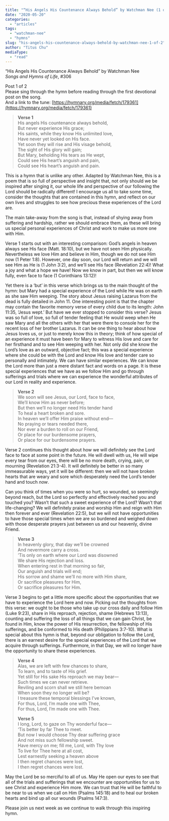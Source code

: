 ```yaml
---
title: "“His Angels His Countenance Always Behold” by Watchman Nee (1 of 2)"
date: "2020-05-20"
categories: 
  - "articles"
tags: 
  - "watchman-nee"
  - "hymns"
slug: "his-angels-his-countenance-always-behold-by-watchman-nee-1-of-2"
author: "Titus Chu"
mediaType: 
  - "read"
---
```


“His Angels His Countenance Always Behold” by Watchman Nee  
_Songs and Hymns of Life_, #306

Post 1 of 2  
Please sing through the hymn before reading through the first devotional post on the song.   
And a link to the tune: [https://hymnary.org/media/fetch/179361](https://hymnary.org/media/fetch/179361)

> **Verse 1**  
> His angels His countenance always behold,    
> But never experience His grace;    
> His saints, while they know His unlimited love,    
> Have never yet looked on His face.    
> Yet soon they will rise and His visage behold,    
> The sight of His glory will gain;    
> But Mary, beholding His tears as He wept,    
> Could see His heart’s anguish and pain,    
> Could see His heart’s anguish and pain. 

This is a hymn that is unlike any other. Adapted by Watchman Nee, this is a poem that is so full of perspective and insight that, not only should we be inspired after singing it, our whole life and perspective of our following the Lord should be radically different! I encourage us all to take some time, consider the thoughts that are contained in this hymn, and reflect on our own lives and struggles to see how precious these experiences of the Lord are. 

The main take-away from the song is that, instead of shying away from suffering and hardship, rather we should embrace them, as these will bring us special personal experiences of Christ and work to make us more one with Him.

Verse 1 starts out with an interesting comparison: God’s angels in heaven always see His face (Matt. 18:10), but we have not seen Him physically. Nevertheless we love Him and believe in Him, though we do not see Him now (1 Peter 1:8). However, one day soon, our Lord will return and we will see Him as He is (1 John 3:2), and we’ll see His face (Revelation 22:4)! What a joy and what a hope we have! Now we know in part, but then we will know fully, even face to face (1 Corinthians 13:12)! 

Yet there is a ‘but’ in this verse which brings us to the main thought of the hymn: but Mary had a special experience of the Lord while He was on earth as she saw Him weeping. The story about Jesus raising Lazarus from the dead is fully detailed in John 11. One interesting point is that the chapter may contain the favorite memory verse of every child due to its length: John 11:35, ‘Jesus wept.’ But have we ever stopped to consider this verse? Jesus was so full of love, so full of tender feeling that He would weep when He saw Mary and all the others with her that were there to console her for the recent loss of her brother Lazarus. It can be one thing to hear about how Jesus loves us, or just to merely know this in theory; think of how special of an experience it must have been for Mary to witness His love and care for her firsthand and to see Him weeping with her. Not only did she know the Lord’s love as an outward, objective fact; this was a special experience where she could be with the Lord and know His love and tender care so personally and intimately. We can have similar experiences. We can know the Lord more than just a mere distant fact and words on a page. It is these special experiences that we have as we follow Him and go through sufferings and trials where we can experience the wonderful attributes of our Lord in reality and experience.

> **Verse 2**  
> We soon will see Jesus, our Lord, face to face,    
> We’ll know Him as never before;    
> But then we’ll no longer need His tender hand    
> To heal a heart broken and sore.    
> In heaven we’ll offer Him praise without end—    
> No praying or tears needed there,    
> Nor ever a burden to roll on our Friend,    
> Or place for our burdensome prayers,    
> Or place for our burdensome prayers. 

Verse 2 continues this thought about how we will definitely see the Lord face to face at some point in the future. He will dwell with us, He will wipe every tear from our eyes, there will be no more death, crying, pain, or mourning (Revelation 21:3-4). It will definitely be better in so many immeasurable ways, yet it will be different: then we will not have broken hearts that are weary and sore which desperately need the Lord’s tender hand and touch _now_. 

Can you think of times when you were so hurt, so wounded, so seemingly beyond reach, but the Lord so perfectly and effectively reached you and touched you? Wasn’t that such a sweet experience of the Lord? Wasn’t that life-changing? We will definitely praise and worship Him and reign with Him then forever and ever (Revelation 22:5), but we will not have opportunities to have those special times when we are so burdened and weighed down with those desperate prayers just between us and our heavenly, divine Friend.

> **Verse 3**  
> In heavenly glory, that day we’ll be crowned    
> And nevermore carry a cross.    
> ’Tis only on earth where our Lord was disowned    
> We share His rejection and loss.    
> When entering rest in that morning so fair,    
> Our anguish and trials will end;    
> His sorrow and shame we'll no more with Him share,    
> Or sacrifice pleasures for Him,    
> Or sacrifice pleasures for Him. 

Verse 3 begins to get a little more specific about the opportunities that we have to experience the Lord here and now. Picking out the thoughts from this verse: we ought to be those who take up our cross daily and follow Him (Luke 9:23), share in His reproach, rejection, shame (Hebrews 13:13), counting and suffering the loss of all things that we can gain Christ, be found in Him, know the power of His resurrection, the fellowship of His sufferings, and be conformed to His death (Philippians 3:7-10). What is special about this hymn is that, beyond our obligation to follow the Lord, there is an earnest desire for the special experiences of the Lord that we acquire through sufferings. Furthermore, in that Day, we will no longer have the opportunity to share these experiences.

> **Verse 4**  
> Alas, we are left with few chances to share,    
> To learn, and to taste of His grief.    
> Yet still for His sake His reproach we may bear—    
> Such times we can never retrieve.    
> Reviling and scorn shall we still here bemoan    
> When soon they no longer will be?    
> I treasure these temporal blessings I’ve known,    
> For thus, Lord, I’m made one with Thee,    
> For thus, Lord, I’m made one with Thee.
> 
> **Verse 5**  
> I long, Lord, to gaze on Thy wonderful face—  
> ‘Tis better by far Thee to meet.  
> But now I would choose Thy dear suffering grace  
> And not miss such fellowship sweet.  
> Have mercy on me; fill me, Lord, with Thy love  
> To live for Thee here at all cost,  
> Lest earnestly seeking a heaven above  
> I then regret chances were lost,  
> I then regret chances were lost.

May the Lord be so merciful to all of us. May He open our eyes to see that all of the trials and sufferings that we encounter are opportunities for us to see Christ and experience Him more. We can trust that He will be faithful to be near to us when we call on Him (Psalms 145:18) and to heal our broken hearts and bind up all our wounds (Psalms 147:3).

Please join us next week as we continue to walk through this inspiring hymn.
